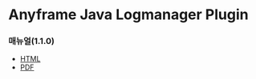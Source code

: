 Anyframe Java Logmanager Plugin
====

### 매뉴얼(1.1.0)
* [HTML](http://dev.anyframejava.org/docs/anyframe/plugin/optional/logmanager/1.1.0/reference/htmlsingle/logmanager.html)
* [PDF](http://dev.anyframejava.org/docs/anyframe/plugin/optional/logmanager/1.1.0/reference/pdf/logmanager-1.1.0.pdf)
